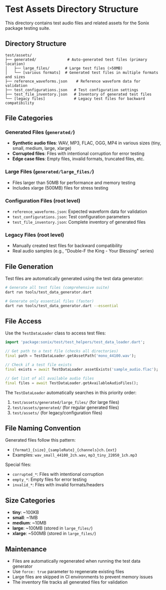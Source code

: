 # Test Assets Directory Structure

This directory contains test audio files and related assets for the Sonix package testing suite.

## Directory Structure

```
test/assets/
├── generated/              # Auto-generated test files (primary location)
│   ├── large_files/       # Large test files (>50MB)
│   └── [various formats]  # Generated test files in multiple formats and sizes
├── reference_waveforms.json    # Reference waveform data for validation
├── test_configurations.json   # Test configuration settings
├── test_file_inventory.json   # Inventory of generated test files
└── [legacy files]             # Legacy test files for backward compatibility
```

## File Categories

### Generated Files (`generated/`)
- **Synthetic audio files**: WAV, MP3, FLAC, OGG, MP4 in various sizes (tiny, small, medium, large, xlarge)
- **Corrupted files**: Files with intentional corruption for error testing
- **Edge case files**: Empty files, invalid formats, truncated files, etc.

### Large Files (`generated/large_files/`)
- Files larger than 50MB for performance and memory testing
- Includes xlarge (500MB) files for stress testing

### Configuration Files (root level)
- `reference_waveforms.json`: Expected waveform data for validation
- `test_configurations.json`: Test configuration parameters
- `test_file_inventory.json`: Complete inventory of generated files

### Legacy Files (root level)
- Manually created test files for backward compatibility
- Real audio samples (e.g., "Double-F the King - Your Blessing" series)

## File Generation

Test files are automatically generated using the test data generator:

```bash
# Generate all test files (comprehensive suite)
dart run tools/test_data_generator.dart

# Generate only essential files (faster)
dart run tools/test_data_generator.dart --essential
```

## File Access

Use the `TestDataLoader` class to access test files:

```dart
import 'package:sonix/test/test_helpers/test_data_loader.dart';

// Get path to a test file (checks all directories)
final path = TestDataLoader.getAssetPath('mono_44100.wav');

// Check if a test file exists
final exists = await TestDataLoader.assetExists('sample_audio.flac');

// Get list of all available audio files
final files = await TestDataLoader.getAvailableAudioFiles();
```

The `TestDataLoader` automatically searches in this priority order:
1. `test/assets/generated/large_files/` (for large files)
2. `test/assets/generated/` (for regular generated files)
3. `test/assets/` (for legacy/configuration files)

## File Naming Convention

Generated files follow this pattern:
- `{format}_{size}_{sampleRate}_{channels}ch.{ext}`
- Examples: `wav_small_44100_2ch.wav`, `mp3_tiny_22050_1ch.mp3`

Special files:
- `corrupted_*`: Files with intentional corruption
- `empty_*`: Empty files for error testing
- `invalid_*`: Files with invalid formats/headers

## Size Categories

- **tiny**: ~100KB
- **small**: ~1MB  
- **medium**: ~10MB
- **large**: ~100MB (stored in `large_files/`)
- **xlarge**: ~500MB (stored in `large_files/`)

## Maintenance

- Files are automatically regenerated when running the test data generator
- Use `force: true` parameter to regenerate existing files
- Large files are skipped in CI environments to prevent memory issues
- The inventory file tracks all generated files for validation